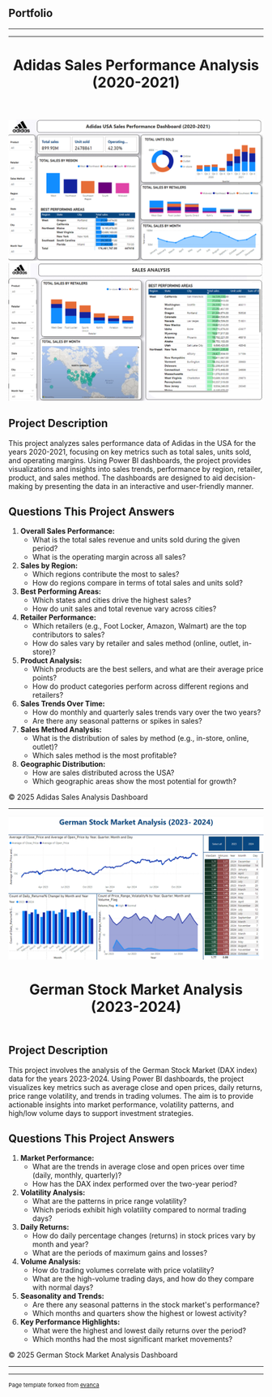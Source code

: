 ## Portfolio

---

---

<!DOCTYPE html>
<html lang="en">
<head>
    <meta charset="UTF-8">
    <meta name="viewport" content="width=device-width, initial-scale=1.0">
    <title>Adidas Sales Performance Analysis</title>
</head>
<body>
    <header>
        <h1>Adidas Sales Performance Analysis (2020-2021)</h1>
    </header>
    <main>
<img src="images/adidas_dashboard.png?raw=true"/>
<img src= "images/adidas2.png?raw=true"/>
<section>
            <h2>Project Description</h2>
            <p>
                This project analyzes sales performance data of Adidas in the USA for the years 2020-2021, focusing on key metrics such as total sales, units sold, and operating margins. Using Power BI dashboards, the project provides visualizations and insights into sales trends, performance by region, retailer, product, and sales method. The dashboards are designed to aid decision-making by presenting the data in an interactive and user-friendly manner.
            </p>
        </section>
        <section>
            <h2>Questions This Project Answers</h2>
            <ol>
                <li><strong>Overall Sales Performance:</strong>
                    <ul>
                        <li>What is the total sales revenue and units sold during the given period?</li>
                        <li>What is the operating margin across all sales?</li>
                    </ul>
                </li>
                <li><strong>Sales by Region:</strong>
                    <ul>
                        <li>Which regions contribute the most to sales?</li>
                        <li>How do regions compare in terms of total sales and units sold?</li>
                    </ul>
                </li>
                <li><strong>Best Performing Areas:</strong>
                    <ul>
                        <li>Which states and cities drive the highest sales?</li>
                        <li>How do unit sales and total revenue vary across cities?</li>
                    </ul>
                </li>
                <li><strong>Retailer Performance:</strong>
                    <ul>
                        <li>Which retailers (e.g., Foot Locker, Amazon, Walmart) are the top contributors to sales?</li>
                        <li>How do sales vary by retailer and sales method (online, outlet, in-store)?</li>
                    </ul>
                </li>
                <li><strong>Product Analysis:</strong>
                    <ul>
                        <li>Which products are the best sellers, and what are their average price points?</li>
                        <li>How do product categories perform across different regions and retailers?</li>
                    </ul>
                </li>
                <li><strong>Sales Trends Over Time:</strong>
                    <ul>
                        <li>How do monthly and quarterly sales trends vary over the two years?</li>
                        <li>Are there any seasonal patterns or spikes in sales?</li>
                    </ul>
                </li>
                <li><strong>Sales Method Analysis:</strong>
                    <ul>
                        <li>What is the distribution of sales by method (e.g., in-store, online, outlet)?</li>
                        <li>Which sales method is the most profitable?</li>
                    </ul>
                </li>
                <li><strong>Geographic Distribution:</strong>
                    <ul>
                        <li>How are sales distributed across the USA?</li>
                        <li>Which geographic areas show the most potential for growth?</li>
                    </ul>
                </li>
            </ol>
        </section>
    </main>
    <footer>
        <p>&copy; 2025 Adidas Sales Analysis Dashboard</p>
    </footer>
</body>
</html>

---

<img src="images/Stock.png?raw=true"/>

<!DOCTYPE html>
<html lang="en">
<head>
    <meta charset="UTF-8">
    <meta name="viewport" content="width=device-width, initial-scale=1.0">
    <title>German Stock Market Analysis</title>
</head>
<body>
    <header>
        <h1>German Stock Market Analysis (2023-2024)</h1>
    </header>
    <main>
        <section>
            <h2>Project Description</h2>
            <p>
                This project involves the analysis of the German Stock Market (DAX index) data for the years 2023-2024. Using Power BI dashboards, the project visualizes key metrics such as average close and open prices, daily returns, price range volatility, and trends in trading volumes. The aim is to provide actionable insights into market performance, volatility patterns, and high/low volume days to support investment strategies.
            </p>
        </section>
        <section>
            <h2>Questions This Project Answers</h2>
            <ol>
                <li><strong>Market Performance:</strong>
                    <ul>
                        <li>What are the trends in average close and open prices over time (daily, monthly, quarterly)?</li>
                        <li>How has the DAX index performed over the two-year period?</li>
                    </ul>
                </li>
                <li><strong>Volatility Analysis:</strong>
                    <ul>
                        <li>What are the patterns in price range volatility?</li>
                        <li>Which periods exhibit high volatility compared to normal trading days?</li>
                    </ul>
                </li>
                <li><strong>Daily Returns:</strong>
                    <ul>
                        <li>How do daily percentage changes (returns) in stock prices vary by month and year?</li>
                        <li>What are the periods of maximum gains and losses?</li>
                    </ul>
                </li>
                <li><strong>Volume Analysis:</strong>
                    <ul>
                        <li>How do trading volumes correlate with price volatility?</li>
                        <li>What are the high-volume trading days, and how do they compare with normal days?</li>
                    </ul>
                </li>
                <li><strong>Seasonality and Trends:</strong>
                    <ul>
                        <li>Are there any seasonal patterns in the stock market's performance?</li>
                        <li>Which months and quarters show the highest or lowest activity?</li>
                    </ul>
                </li>
                <li><strong>Key Performance Highlights:</strong>
                    <ul>
                        <li>What were the highest and lowest daily returns over the period?</li>
                        <li>Which months had the most significant market movements?</li>
                    </ul>
                </li>
            </ol>
        </section>
    </main>
    <footer>
        <p>&copy; 2025 German Stock Market Analysis Dashboard</p>
    </footer>
</body>
</html>



---


---
<p style="font-size:11px">Page template forked from <a href="https://github.com/evanca/quick-portfolio">evanca</a></p>
<!-- Remove above link if you don't want to attibute -->
